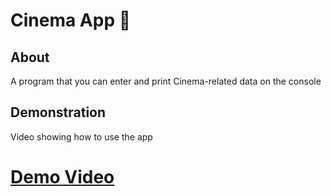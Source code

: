 # Cinema App 🎦
## About
A program that you can enter and print Cinema-related data on the console
## Demonstration
Video showing how to use the app
# [Demo Video](https://youtu.be/3jskF8TGrI4)
